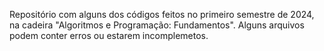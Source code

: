 Repositório com alguns dos códigos feitos no primeiro semestre de 2024, na cadeira "Algoritmos e Programação: Fundamentos".
Alguns arquivos podem conter erros ou estarem incomplemetos.
